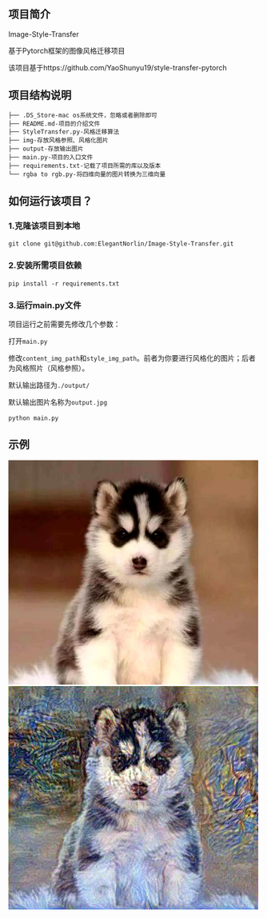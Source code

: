 ## 项目简介

Image-Style-Transfer

基于Pytorch框架的图像风格迁移项目

该项目基于https://github.com/YaoShunyu19/style-transfer-pytorch

## 项目结构说明

```txt
├── .DS_Store-mac os系统文件，忽略或者删除即可
├── README.md-项目的介绍文件
├── StyleTransfer.py-风格迁移算法
├── img-存放风格参照、风格化图片
├── output-存放输出图片
├── main.py-项目的入口文件
├── requirements.txt-记载了项目所需的库以及版本
└── rgba to rgb.py-将四维向量的图片转换为三维向量
```

## 如何运行该项目？

### 1.克隆该项目到本地

```shell
git clone git@github.com:ElegantNorlin/Image-Style-Transfer.git
```

### 2.安装所需项目依赖

```shell
pip install -r requirements.txt
```

### 3.运行main.py文件

项目运行之前需要先修改几个参数：

打开`main.py`

修改`content_img_path`和`style_img_path`。前者为你要进行风格化的图片；后者为风格照片（风格参照）。

默认输出路径为`./output/`

默认输出图片名称为`output.jpg`

```shell
python main.py
```

## 示例

<div id="container" style="width:500px">
    <img src="https://github.com/ElegantNorlin/Image-Style-Transfer/blob/main/img/content.jpg?raw=true" alt="cat&dog" width="600"></img>
<img src="https://github.com/ElegantNorlin/Image-Style-Transfer/blob/main/output/output.jpg?raw=true" alt="cat&dog" width="600"></img>
</div>
